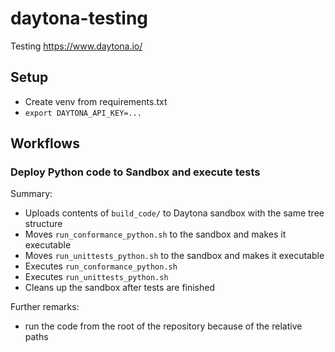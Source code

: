 # daytona-testing

Testing https://www.daytona.io/

## Setup

- Create venv from requirements.txt
- `export DAYTONA_API_KEY=...`

## Workflows

### Deploy Python code to Sandbox and execute tests

Summary:

- Uploads contents of `build_code/` to Daytona sandbox with the same tree structure
- Moves `run_conformance_python.sh` to the sandbox and makes it executable
- Moves `run_unittests_python.sh` to the sandbox and makes it executable
- Executes `run_conformance_python.sh`
- Executes `run_unittests_python.sh`
- Cleans up the sandbox after tests are finished

Further remarks:

- run the code from the root of the repository because of the relative paths
